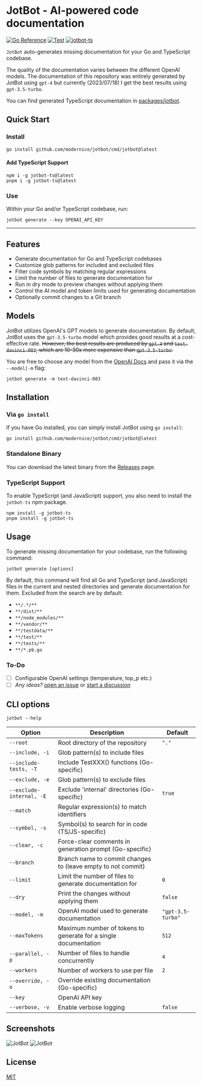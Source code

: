 # JotBot - AI-powered code documentation

[![Go Reference](https://pkg.go.dev/badge/github.com/modernice/jotbot.svg)](https://pkg.go.dev/github.com/modernice/jotbot)
[![Test](https://github.com/modernice/jotbot/actions/workflows/test.yml/badge.svg)](https://github.com/modernice/jotbot/actions/workflows/test.yml)
[![jotbot-ts](https://github.com/modernice/jotbot/actions/workflows/jotbot-ts.yml/badge.svg)](https://github.com/modernice/jotbot/actions/workflows/jotbot-ts.yml)

`JotBot` auto-generates missing documentation for your Go and TypeScript codebase.

The quality of the documentation varies between the different OpenAI models.
The documentation of this repository was entirely generated by JotBot using
`gpt-4` but currently (2023/07/18) I get the best results using `gpt-3.5-turbo`.

You can find generated TypeScript documentation in [packages/jotbot](./packages/jotbot).

## Quick Start

### Install

```
go install github.com/modernice/jotbot/cmd/jotbot@latest
```

#### Add TypeScript Support

```
npm i -g jotbot-ts@latest
pnpm i -g jotbot-ts@latest
```

### Use

Within your Go and/or TypeScript codebase, run:

```
jotbot generate --key OPENAI_API_KEY
```

---

## Features

- Generate documentation for Go and TypeScript codebases
- Customize glob patterns for included and excluded files
- Filter code symbols by matching regular expressions
- Limit the number of files to generate documentation for
- Run in dry mode to preview changes without applying them
- Control the AI model and token limits used for generating documentation
- Optionally commit changes to a Git branch

## Models

JotBot utilizes OpenAI's GPT models to generate documentation. By default,
JotBot uses the `gpt-3.5-turbo` model which provides good results at
a cost-effective rate. ~~However, the best results are produced by `gpt-4` and
`text-davinci-003`, which are 10-30x more expensive than `gpt-3.5-turbo`.~~

You are free to choose any model from the [OpenAI Docs](https://platform.openai.com/docs/models)
and pass it via the `--model|-m` flag:

```
jotbot generate -m text-davinci-003
```

## Installation

### Via `go install`

If you have Go installed, you can simply install JotBot using `go install`:

```
go install github.com/modernice/jotbot/cmd/jotbot@latest
```

### Standalone Binary

You can download the latest binary from the
[Releases](https://github.com/modernice/jotbot/releases/latest) page.

### TypeScript Support

To enable TypeScript (and JavaScript) support, you also need to install the
`jotbot-ts` npm package.

```
npm install -g jotbot-ts
pnpm install -g jotbot-ts
```

## Usage

To generate missing documentation for your codebase, run the following command:

```
jotbot generate [options]
```

By default, this command will find all Go and TypeScript (and JavaScript) files
in the current and nested directories and generate documentation for them.
Excluded from the search are by default:

- `**/.*/**`
- `**/dist/**`
- `**/node_modules/**`
- `**/vendor/**`
- `**/testdata/**`
- `**/test/**`
- `**/tests/**`
- `**/*.pb.go`


### To-Do

- [ ] Configurable OpenAI settings (temperature, top_p etc.)
- [ ] _Any ideas?_ [open an issue](//github.com/modernice/jotbot/issues) or [start a discussion](//github.com/modernice/jotbot/discussions)

## CLI options

```
jotbot --help
```

| Option                 | Description                                                             | Default        |
|------------------------|-------------------------------------------------------------------------|----------------|
| `--root`               | Root directory of the repository                                        | `"."`          |
| `--include, -i`       | Glob pattern(s) to include files                                        |                |
| `--include-tests, -T` | Include TestXXX() functions (Go-specific)                               |                |
| `--exclude, -e`       | Glob pattern(s) to exclude files                                        |                |
| `--exclude-internal, -E` | Exclude 'internal' directories (Go-specific)                          | `true`         |
| `--match`             | Regular expression(s) to match identifiers                              |                |
| `--symbol, -s`        | Symbol(s) to search for in code (TS/JS-specific)                        |                |
| `--clear, -c`         | Force-clear comments in generation prompt (Go-specific)                 |                |
| `--branch`             | Branch name to commit changes to (leave empty to not commit)            |                |
| `--limit`              | Limit the number of files to generate documentation for                 | `0`            |
| `--dry`                | Print the changes without applying them                                 | `false`        |
| `--model, -m`          | OpenAI model used to generate documentation                             | `"gpt-3.5-turbo"` |
| `--maxTokens`          | Maximum number of tokens to generate for a single documentation         | `512`          |
| `--parallel, -p`      | Number of files to handle concurrently                                  | `4`            |
| `--workers`            | Number of workers to use per file                                       | `2`            |
| `--override, -o`      | Override existing documentation (Go-specific)                            |                |
| `--key`                | OpenAI API key                                                          |                |
| `--verbose, -v`       | Enable verbose logging                                                  | `false`        |

## Screenshots

![JotBot](./.github/screenshot-go.png)
![JotBot](./.github/screenshot-ts.png)

## License

[MIT](./LICENSE)
